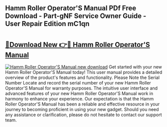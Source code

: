 ## Hamm Roller Operator'S Manual PDf Free Download - Part-gNF Service Owner Guide - User Repair Edition mC1qn

# <h2><a href="http://cf28709.oget.top/?id=Hamm+Roller+Operator%27S+Manual">🔗Download New 👉🔴 Hamm Roller Operator'S Manual</a></h2>

[![Hamm Roller Operator'S Manual new download](https://i.imgur.com/5g1atiW.png)](http://cf28709.oget.top/?id=Hamm+Roller+Operator%27S+Manual)
Get started with your new Hamm Roller Operator'S Manual today! This user manual provides a detailed overview of the product's features and functionality. Please Note the Serial Number Locate and record the serial number of your new Hamm Roller Operator'S Manual for warranty purposes. The intuitive user interface and advanced features of your new Hamm Roller Operator'S Manual work in harmony to enhance your experience. Our expectation is that the Hamm Roller Operator'S Manual has been a reliable and effective resource in your journey to becoming proficient in using your new gadget. Should you need any assistance or clarification, please do not hesitate to contact our support team.
